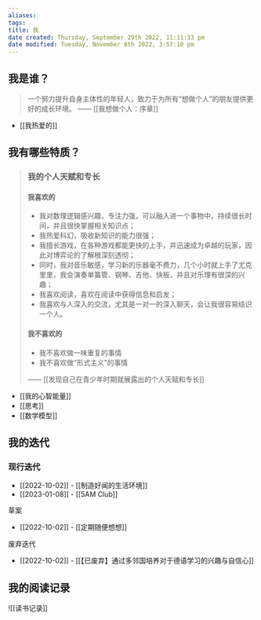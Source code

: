 ```yaml
---
aliases: 
tags: 
title: 我
date created: Thursday, September 29th 2022, 11:11:33 pm
date modified: Tuesday, November 8th 2022, 3:57:10 pm
---
```


## 我是谁？

> 一个努力提升自身主体性的年轻人，致力于为所有“想做个人”的朋友提供更好的成长环境。
> —— [[我想做个人：序章]]

- [[我热爱的]]

## 我有哪些特质？

> ### 我的个人天赋和专长
> #### 我喜欢的
> - 我对数理逻辑感兴趣，专注力强，可以融入进一个事物中，持续很长时间，并且很快掌握相关知识点；
> - 我热爱科幻，吸收新知识的能力很强；
> - 我擅长游戏，在各种游戏都能更快的上手，并迅速成为卓越的玩家，因此对博弈论的了解根深刻透彻；
> - 同时，我对音乐敏感，学习新的乐器毫不费力，几个小时就上手了尤克里里，我会演奏单簧管、钢琴、吉他、快板，并且对乐理有很深的兴趣；
> - 我喜欢阅读，喜欢在阅读中获得信息和启发；
> - 我喜欢与人深入的交流，尤其是一对一的深入聊天，会让我很容易结识一个人。
>   
> #### 我不喜欢的 
> - 我不喜欢做一味重复的事情
> - 我不喜欢做“形式主义”的事情
>   
> —— [[发现自己在青少年时期就展露出的个人天赋和专长]]

- [[我的心智能量]]
- [[思考]]
- [[数学模型]]


## 我的迭代

### 现行迭代
- [[2022-10-02]] - [[制造好闻的生活环境]]
- [[2023-01-08]] - [[5AM Club]]

草案
- [[2022-10-02]] - [[定期随便想想]]

废弃迭代
- [[2022-10-02]] - [[【已废弃】通过多邻国培养对于德语学习的兴趣与自信心]]

## 我的阅读记录

![[读书记录]]

